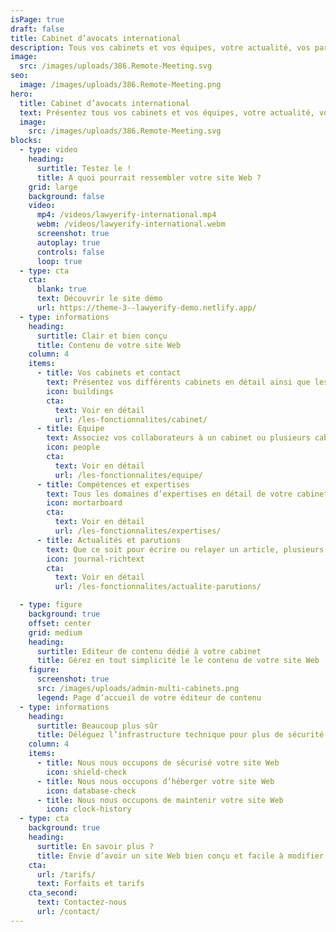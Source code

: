 ```yaml
---
isPage: true
draft: false
title: Cabinet d’avocats international
description: Tous vos cabinets et vos équipes, votre actualité, vos parutions, en français ou en plusieurs langues.
image:
  src: /images/uploads/386.Remote-Meeting.svg
seo:
  image: /images/uploads/386.Remote-Meeting.png
hero:
  title: Cabinet d’avocats international
  text: Présentez tous vos cabinets et vos équipes, votre actualité, vos parutions, en français ou en plusieurs langues.
  image:
    src: /images/uploads/386.Remote-Meeting.svg
blocks:
  - type: video
    heading:
      surtitle: Testez le !
      title: A quoi pourrait ressembler votre site Web ?
    grid: large
    background: false
    video:
      mp4: /videos/lawyerify-international.mp4
      webm: /videos/lawyerify-international.webm
      screenshot: true
      autoplay: true
      controls: false
      loop: true
  - type: cta
    cta:
      blank: true
      text: Découvrir le site démo
      url: https://theme-3--lawyerify-demo.netlify.app/
  - type: informations
    heading:
      surtitle: Clair et bien conçu
      title: Contenu de votre site Web
    column: 4
    items:
      - title: Vos cabinets et contact
        text: Présentez vos différents cabinets en détail ainsi que les informations de contact.
        icon: buildings
        cta:
          text: Voir en détail
          url: /les-fonctionnalites/cabinet/
      - title: Equipe
        text: Associez vos collaborateurs à un cabinet ou plusieurs cabinets.
        icon: people
        cta:
          text: Voir en détail
          url: /les-fonctionnalites/equipe/
      - title: Compétences et expertises
        text: Tous les domaines d’expertises en détail de votre cabinet.
        icon: mortarboard
        cta:
          text: Voir en détail
          url: /les-fonctionnalites/expertises/
      - title: Actualités et parutions
        text: Que ce soit pour écrire ou relayer un article, plusieurs moyens sont possibles pour alimenter le contenu de votre site.
        icon: journal-richtext
        cta:
          text: Voir en détail
          url: /les-fonctionnalites/actualite-parutions/

  - type: figure
    background: true
    offset: center
    grid: medium
    heading:
      surtitle: Editeur de contenu dédié à votre cabinet
      title: Gérez en tout simplicité le le contenu de votre site Web
    figure:
      screenshot: true
      src: /images/uploads/admin-multi-cabinets.png
      legend: Page d’accueil de votre éditeur de contenu
  - type: informations
    heading:
      surtitle: Beaucoup plus sûr
      title: Déléguez l’infrastructure technique pour plus de sécurité
    column: 4
    items:
      - title: Nous nous occupons de sécurisé votre site Web
        icon: shield-check
      - title: Nous nous occupons d’héberger votre site Web
        icon: database-check
      - title: Nous nous occupons de maintenir votre site Web
        icon: clock-history
  - type: cta
    background: true
    heading:
      surtitle: En savoir plus ?
      title: Envie d’avoir un site Web bien conçu et facile à modifier ?
    cta:
      url: /tarifs/
      text: Forfaits et tarifs
    cta_second:
      text: Contactez-nous
      url: /contact/
---
```

